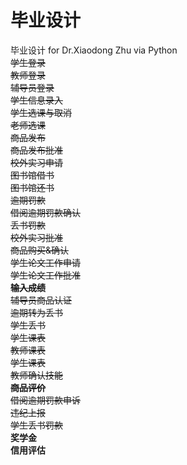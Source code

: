 # 毕业设计
毕业设计 for Dr.Xiaodong Zhu via Python  
~~学生登录  
教师登录  
辅导员登录  
学生信息录入  
学生选课与取消  
老师选课  
商品发布  
商品发布批准  
校外实习申请  
图书馆借书  
图书馆还书  
逾期罚款  
借阅逾期罚款确认  
丢书罚款  
校外实习批准  
商品购买&确认  
学生论文工作申请  
学生论文工作批准  
**输入成绩**  
辅导员商品认证  
逾期转为丢书  
学生丢书  
学生课表  
教师课表  
学生课表  
教师确认技能  
**商品评价**  
借阅逾期罚款申诉  
违纪上报   
学生丢书罚款~~  
**奖学金**  
**信用评估**  



